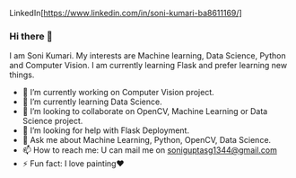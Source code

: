 LinkedIn[https://www.linkedin.com/in/soni-kumari-ba8611169/]
### Hi there 👋
 I am Soni Kumari. My interests are Machine learning, Data Science, Python and Computer Vision. I am currently learning Flask and prefer learning new things.

- 🔭 I’m currently working on Computer Vision project.
- 🌱 I’m currently learning Data Science.
- 👯 I’m looking to collaborate on OpenCV, Machine Learning or Data Science project.
- 🤔 I’m looking for help with Flask Deployment.
- 💬 Ask me about Machine Learning, Python, OpenCV, Data Science.
- 📫 How to reach me: U can mail me on soniguptasg1344@gmail.com
- ⚡ Fun fact: I love painting:heart:
